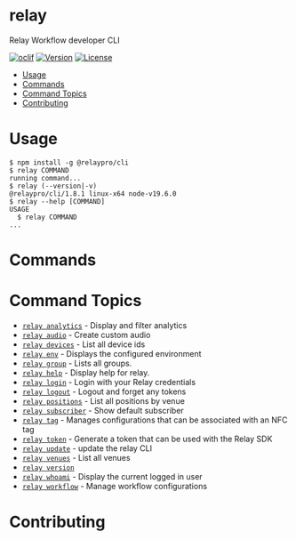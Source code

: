 relay
=====

Relay Workflow developer CLI

[![oclif](https://img.shields.io/badge/cli-oclif-brightgreen.svg)](https://oclif.io)
[![Version](https://img.shields.io/npm/v/@relaypro/cli)](https://www.npmjs.com/package/@relaypro/cli)
[![License](https://img.shields.io/npm/l/@relaypro/cli)](https://github.com/relaypro/relay-cli/blob/main/package.json)

<!-- toc -->
* [Usage](#usage)
* [Commands](#commands)
* [Command Topics](#command-topics)
* [Contributing](#contributing)
<!-- tocstop -->
# Usage
<!-- usage -->
```sh-session
$ npm install -g @relaypro/cli
$ relay COMMAND
running command...
$ relay (--version|-v)
@relaypro/cli/1.8.1 linux-x64 node-v19.6.0
$ relay --help [COMMAND]
USAGE
  $ relay COMMAND
...
```
<!-- usagestop -->
# Commands
<!-- commands -->
# Command Topics

* [`relay analytics`](docs/analytics.md) - Display and filter analytics
* [`relay audio`](docs/audio.md) - Create custom audio
* [`relay devices`](docs/devices.md) - List all device ids
* [`relay env`](docs/env.md) - Displays the configured environment
* [`relay group`](docs/group.md) - Lists all groups.
* [`relay help`](docs/help.md) - Display help for relay.
* [`relay login`](docs/login.md) - Login with your Relay credentials
* [`relay logout`](docs/logout.md) - Logout and forget any tokens
* [`relay positions`](docs/positions.md) - List all positions by venue
* [`relay subscriber`](docs/subscriber.md) - Show default subscriber
* [`relay tag`](docs/tag.md) - Manages configurations that can be associated with an NFC tag
* [`relay token`](docs/token.md) - Generate a token that can be used with the Relay SDK
* [`relay update`](docs/update.md) - update the relay CLI
* [`relay venues`](docs/venues.md) - List all venues
* [`relay version`](docs/version.md)
* [`relay whoami`](docs/whoami.md) - Display the current logged in user
* [`relay workflow`](docs/workflow.md) - Manage workflow configurations

<!-- commandsstop -->

<!-- contribution -->
# Contributing
<!-- contributionstop -->
